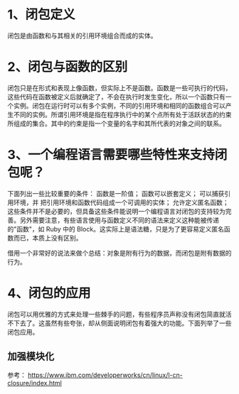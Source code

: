 # 1、闭包定义
闭包是由函数和与其相关的引用环境组合而成的实体。

# 2、闭包与函数的区别
闭包只是在形式和表现上像函数，但实际上不是函数。函数是一些可执行的代码，这些代码在函数被定义后就确定了，不会在执行时发生变化，所以一个函数只有一个实例。闭包在运行时可以有多个实例，不同的引用环境和相同的函数组合可以产生不同的实例。所谓引用环境是指在程序执行中的某个点所有处于活跃状态的约束所组成的集合。其中的约束是指一个变量的名字和其所代表的对象之间的联系。

# 3、一个编程语言需要哪些特性来支持闭包呢？
下面列出一些比较重要的条件：
函数是一阶值；
函数可以嵌套定义；
可以捕获引用环境，并
把引用环境和函数代码组成一个可调用的实体；
允许定义匿名函数；
这些条件并不是必要的，但具备这些条件能说明一个编程语言对闭包的支持较为完善。另外需要注意，有些语言使用与函数定义不同的语法来定义这种能被传递的"函数"，如 Ruby 中的 Block。这实际上是语法糖，只是为了更容易定义匿名函数而已，本质上没有区别。

借用一个非常好的说法来做个总结：对象是附有行为的数据，而闭包是附有数据的行为。

# 4、闭包的应用
闭包可以用优雅的方式来处理一些棘手的问题，有些程序员声称没有闭包简直就活不下去了。这虽然有些夸张，却从侧面说明闭包有着强大的功能。下面列举了一些闭包应用。

## 加强模块化


参考：
https://www.ibm.com/developerworks/cn/linux/l-cn-closure/index.html
